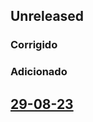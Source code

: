 ## Unreleased

### Corrigido

### Adicionado

## [29-08-23](https://github.com/QuizUTFPR/quiz_documentation/releases/tag/29-08-23)

